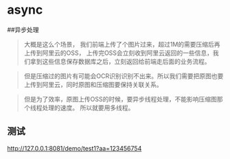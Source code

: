 # async

##异步处理
>大概是这么个场景，
我们前端上传了个图片过来，超过1M的需要压缩后再上传到阿里云的OSS，
上传完OSS会立刻收到阿里云返回的一些信息，我们拿到这些信息保存数据库之后，立刻返回给前端走后面的业务流程。

>但是压缩过的图片有可能会OCR识别识别不出来。所以我们需要把原图也要上传到阿里云，同时原图和压缩图要保持关联关系。

>但是为了效率，原图上传OSS的时候，要异步线程处理，不能影响压缩图那个线程处理的速度。
所以就要用多线程。


## 测试
http://127.0.0.1:8081/demo/test1?aa=123456754